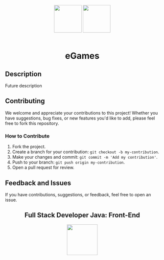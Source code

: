 <div align="center">
  <img src="https://cdn.jsdelivr.net/gh/devicons/devicon/icons/react/react-original-wordmark.svg" width="90px">
  <img src="https://cdn.jsdelivr.net/gh/devicons/devicon/icons/typescript/typescript-original.svg" width="90px"><br><br>
  <h1>eGames</h1>

</div>

## Description

Future description

## Contributing

We welcome and appreciate your contributions to this project! Whether you have suggestions, bug fixes, or new features you'd like to add, please feel free to fork this repository.

### How to Contribute

1. Fork the project.
2. Create a branch for your contribution: `git checkout -b my-contribution`.
3. Make your changes and commit: `git commit -m 'Add my contribution'`.
4. Push to your branch: `git push origin my-contribution`.
5. Open a pull request for review.

## Feedback and Issues

If you have contributions, suggestions, or feedback, feel free to open an issue.

<div align="center">
  <h2>Full Stack Developer Java: Front-End</h2>
  <img src="https://i.postimg.cc/3xbR5F7H/rounded-in-photoretrica.png" width="100px">
</div>
